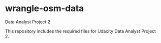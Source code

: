 # wrangle-osm-data
Data Analyst Project 2

This repository includes the required files for Udacity Data Analyst Project 2.
